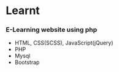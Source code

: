 # Learnt 
### E-Learning website using php

- HTML, CSS(SCSS), JavaScript(jQuery)
- PHP
- Mysql
- Bootstrap